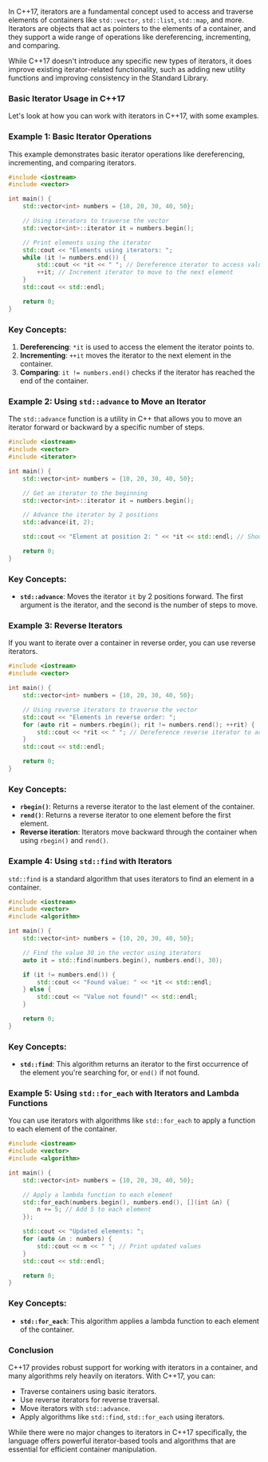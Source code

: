 In C++17, iterators are a fundamental concept used to access and traverse elements of containers like `std::vector`, `std::list`, `std::map`, and more. Iterators are objects that act as pointers to the elements of a container, and they support a wide range of operations like dereferencing, incrementing, and comparing.

While C++17 doesn't introduce any specific new types of iterators, it does improve existing iterator-related functionality, such as adding new utility functions and improving consistency in the Standard Library.

### Basic Iterator Usage in C++17

Let's look at how you can work with iterators in C++17, with some examples.

### Example 1: Basic Iterator Operations

This example demonstrates basic iterator operations like dereferencing, incrementing, and comparing iterators.

```cpp
#include <iostream>
#include <vector>

int main() {
    std::vector<int> numbers = {10, 20, 30, 40, 50};

    // Using iterators to traverse the vector
    std::vector<int>::iterator it = numbers.begin();

    // Print elements using the iterator
    std::cout << "Elements using iterators: ";
    while (it != numbers.end()) {
        std::cout << *it << " "; // Dereference iterator to access value
        ++it; // Increment iterator to move to the next element
    }
    std::cout << std::endl;

    return 0;
}
```

### Key Concepts:
1. **Dereferencing**: `*it` is used to access the element the iterator points to.
2. **Incrementing**: `++it` moves the iterator to the next element in the container.
3. **Comparing**: `it != numbers.end()` checks if the iterator has reached the end of the container.

### Example 2: Using `std::advance` to Move an Iterator

The `std::advance` function is a utility in C++ that allows you to move an iterator forward or backward by a specific number of steps.

```cpp
#include <iostream>
#include <vector>
#include <iterator>

int main() {
    std::vector<int> numbers = {10, 20, 30, 40, 50};

    // Get an iterator to the beginning
    std::vector<int>::iterator it = numbers.begin();

    // Advance the iterator by 2 positions
    std::advance(it, 2);

    std::cout << "Element at position 2: " << *it << std::endl; // Should print 30

    return 0;
}
```

### Key Concepts:
- **`std::advance`**: Moves the iterator `it` by 2 positions forward. The first argument is the iterator, and the second is the number of steps to move.

### Example 3: Reverse Iterators

If you want to iterate over a container in reverse order, you can use reverse iterators.

```cpp
#include <iostream>
#include <vector>

int main() {
    std::vector<int> numbers = {10, 20, 30, 40, 50};

    // Using reverse iterators to traverse the vector
    std::cout << "Elements in reverse order: ";
    for (auto rit = numbers.rbegin(); rit != numbers.rend(); ++rit) {
        std::cout << *rit << " "; // Dereference reverse iterator to access value
    }
    std::cout << std::endl;

    return 0;
}
```

### Key Concepts:
- **`rbegin()`**: Returns a reverse iterator to the last element of the container.
- **`rend()`**: Returns a reverse iterator to one element before the first element.
- **Reverse iteration**: Iterators move backward through the container when using `rbegin()` and `rend()`.

### Example 4: Using `std::find` with Iterators

`std::find` is a standard algorithm that uses iterators to find an element in a container.

```cpp
#include <iostream>
#include <vector>
#include <algorithm>

int main() {
    std::vector<int> numbers = {10, 20, 30, 40, 50};

    // Find the value 30 in the vector using iterators
    auto it = std::find(numbers.begin(), numbers.end(), 30);

    if (it != numbers.end()) {
        std::cout << "Found value: " << *it << std::endl;
    } else {
        std::cout << "Value not found!" << std::endl;
    }

    return 0;
}
```

### Key Concepts:
- **`std::find`**: This algorithm returns an iterator to the first occurrence of the element you're searching for, or `end()` if not found.

### Example 5: Using `std::for_each` with Iterators and Lambda Functions

You can use iterators with algorithms like `std::for_each` to apply a function to each element of the container.

```cpp
#include <iostream>
#include <vector>
#include <algorithm>

int main() {
    std::vector<int> numbers = {10, 20, 30, 40, 50};

    // Apply a lambda function to each element
    std::for_each(numbers.begin(), numbers.end(), [](int &n) {
        n += 5; // Add 5 to each element
    });

    std::cout << "Updated elements: ";
    for (auto &n : numbers) {
        std::cout << n << " "; // Print updated values
    }
    std::cout << std::endl;

    return 0;
}
```

### Key Concepts:
- **`std::for_each`**: This algorithm applies a lambda function to each element of the container.

### Conclusion

C++17 provides robust support for working with iterators in a container, and many algorithms rely heavily on iterators. With C++17, you can:
- Traverse containers using basic iterators.
- Use reverse iterators for reverse traversal.
- Move iterators with `std::advance`.
- Apply algorithms like `std::find`, `std::for_each` using iterators.

While there were no major changes to iterators in C++17 specifically, the language offers powerful iterator-based tools and algorithms that are essential for efficient container manipulation.